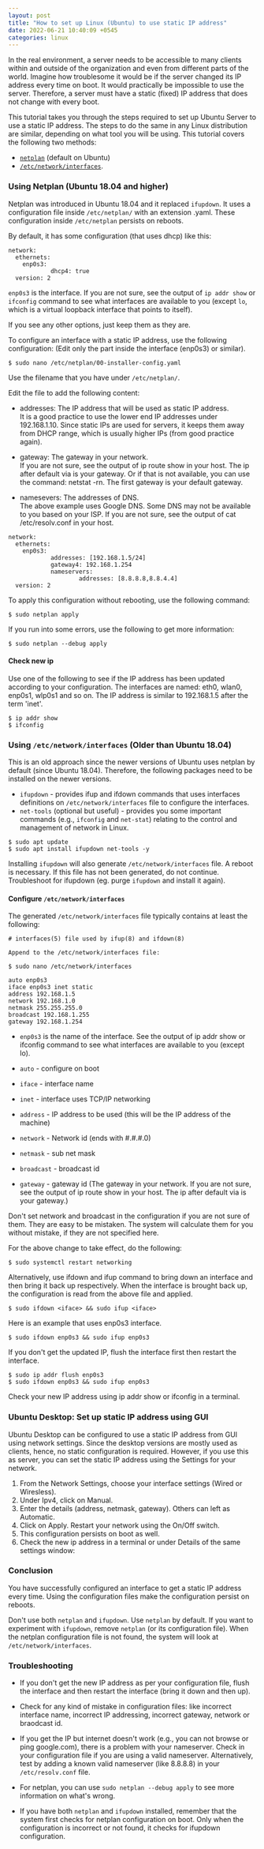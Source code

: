 ```yaml
---
layout: post
title: "How to set up Linux (Ubuntu) to use static IP address"
date: 2022-06-21 10:40:09 +0545
categories: linux
---
```


In the real environment, a server needs to be accessible to many clients within and outside of the organization and even from different parts of the world. Imagine how troublesome it would be if the server changed its IP address every time on boot. It would practically be impossible to use the server. Therefore, a server must have a static (fixed) IP address that does not change with every boot.

This tutorial takes you through the steps required to set up Ubuntu Server to use a static IP address. The steps to do the same in any Linux distribution are similar, depending on what tool you will be using. This tutorial covers the following two methods:

- [`netplan`](#using-netplan-ubuntu-1804-and-higher) (default on Ubuntu)
- [`/etc/network/interfaces`](#using-etcnetworkinterfaces-older-than-ubuntu-1804).

### Using Netplan (Ubuntu 18.04 and higher)

Netplan was introduced in Ubuntu 18.04 and it replaced `ifupdown`. It uses a configuration file inside `/etc/netplan/` with an extension .yaml. These configuration inside `/etc/netplan` persists on reboots.

By default, it has some configuration (that uses dhcp) like this:

```
network:
  ethernets:
    enp0s3:
            dhcp4: true
  version: 2
```

`enp0s3` is the interface. If you are not sure, see the output of `ip addr show` or `ifconfig` command to see what interfaces are available to you (except `lo`, which is a virtual loopback interface that points to itself).

If you see any other options, just keep them as they are.

To configure an interface with a static IP address, use the following configuration: (Edit only the part inside the interface (enp0s3) or similar).

```
$ sudo nano /etc/netplan/00-installer-config.yaml
```

Use the filename that you have under `/etc/netplan/`.

Edit the file to add the following content:

- addresses: The IP address that will be used as static IP address.<br>
It is a good practice to use the lower end IP addresses under 192.168.1.10. Since static IPs are used for servers, it keeps them away from DHCP range, which is usually higher IPs (from good practice again).

- gateway: The gateway in your network.<br>
If you are not sure, see the output of ip route show in your host. The ip after default via is your gateway.
Or if that is not available, you can use the command: netstat -rn. The first gateway is your default gateway.

- namesevers: The addresses of DNS.<br>
The above example uses Google DNS. Some DNS may not be available to you based on your ISP. If you are not sure, see the output of cat /etc/resolv.conf in your host.

```
network:
  ethernets:
    enp0s3:
            addresses: [192.168.1.5/24]
            gateway4: 192.168.1.254
            nameservers:
                    addresses: [8.8.8.8,8.8.4.4]
  version: 2
```

To apply this configuration without rebooting, use the following command:

```
$ sudo netplan apply
```

If you run into some errors, use the following to get more information:

```
$ sudo netplan --debug apply
```

#### Check new ip

Use one of the following to see if the IP address has been updated according to your configuration. The interfaces are named: eth0, wlan0, enp0s1, wlp0s1 and so on. The IP address is similar to 192.168.1.5 after the term 'inet'.

```
$ ip addr show
$ ifconfig
```

### Using `/etc/network/interfaces` (Older than Ubuntu 18.04)

This is an old approach since the newer versions of Ubuntu uses netplan by default (since Ubuntu 18.04). Therefore, the following packages need to be installed on the newer versions.

- `ifupdown` - provides ifup and ifdown commands that uses interfaces definitions on `/etc/network/interfaces` file to configure the interfaces.
- `net-tools` (optional but useful) - provides you some important commands (e.g., `ifconfig` and `net-stat`) relating to the control and management of network in Linux.

```
$ sudo apt update
$ sudo apt install ifupdown net-tools -y
```

Installing `ifupdown` will also generate `/etc/network/interfaces` file. A reboot is necessary. If this file has not been generated, do not continue. Troubleshoot for ifupdown (eg. purge `ifupdown` and install it again).

#### Configure `/etc/network/interfaces`

The generated `/etc/network/interfaces` file typically contains at least the following:

```
# interfaces(5) file used by ifup(8) and ifdown(8)

Append to the /etc/network/interfaces file:

$ sudo nano /etc/network/interfaces

auto enp0s3
iface enp0s3 inet static
address 192.168.1.5
network 192.168.1.0
netmask 255.255.255.0
broadcast 192.168.1.255
gateway 192.168.1.254
```

- `enp0s3` is the name of the interface. See the output of ip addr show or ifconfig command to see what interfaces are available to you (except lo).

- `auto` - configure on boot

- `iface` - interface name

- `inet` - interface uses TCP/IP networking

- `address` - IP address to be used (this will be the IP address of the machine)

- `network` - Network id (ends with #.#.#.0)

- `netmask` - sub net mask

- `broadcast` - broadcast id

- `gateway` - gateway id (The gateway in your network. If you are not sure, see the output of ip route show in your host. The ip after default via is your gateway.)

Don't set network and broadcast in the configuration if you are not sure of them. They are easy to be mistaken. The system will calculate them for you without mistake, if they are not specified here.

For the above change to take effect, do the following:

```
$ sudo systemctl restart networking
```

Alternatively, use ifdown and ifup command to bring down an interface and then bring it back up respectively. When the interface is brought back up, the configuration is read from the above file and applied.

```
$ sudo ifdown <iface> && sudo ifup <iface>
```

Here is an example that uses enp0s3 interface.

```
$ sudo ifdown enp0s3 && sudo ifup enp0s3
```

If you don't get the updated IP, flush the interface first then restart the interface.

```
$ sudo ip addr flush enp0s3
$ sudo ifdown enp0s3 && sudo ifup enp0s3
```

Check your new IP address using ip addr show or ifconfig in a terminal.

### Ubuntu Desktop: Set up static IP address using GUI

Ubuntu Desktop can be configured to use a static IP address from GUI using network settings. Since the desktop versions are mostly used as clients, hence, no static configuration is required. However, if you use this as server, you can set the static IP address using the Settings for your network.

1. From the Network Settings, choose your interface settings (Wired or Wiresless).
2. Under Ipv4, click on Manual.
3. Enter the details (address, netmask, gateway). Others can left as Automatic.
4. Click on Apply. Restart your network using the On/Off switch.
5. This configuration persists on boot as well.
6. Check the new ip address in a terminal or under Details of the same settings window:

### Conclusion

You have successfully configured an interface to get a static IP address every time. Using the configuration files make the configuration persist on reboots.

Don't use both `netplan` and `ifupdown`. Use `netplan` by default. If you want to experiment with `ifupdown`, remove `netplan` (or its configuration file). When the netplan configuration file is not found, the system will look at `/etc/network/interfaces`.

### Troubleshooting

- If you don't get the new IP address as per your configuration file, flush the interface and then restart the interface (bring it down and then up).

- Check for any kind of mistake in configuration files: like incorrect interface name, incorrect IP addressing, incorrect gateway, network or braodcast id.

- If you get the IP but internet doesn't work (e.g., you can not browse or ping google.com), there is a problem with your nameserver. Check in your configuration file if you are using a valid nameserver. Alternatively, test by adding a known valid nameserver (like 8.8.8.8) in your `/etc/resolv.conf` file.

- For netplan, you can use `sudo netplan --debug apply` to see more information on what's wrong.

- If you have both `netplan` and `ifupdown` installed, remember that the system first checks for netplan configuration on boot. Only when the configuration is incorrect or not found, it checks for ifupdown configuration.
